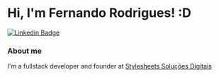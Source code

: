 # Hi, I'm Fernando Rodrigues! :D

[![Linkedin Badge](https://img.shields.io/badge/-LinkedIn-blue?style=flat-square&logo=Linkedin&logoColor=white&link=https://www.linkedin.com/in/fagnerpsantos/)](https://www.linkedin.com/in/fernando-rodrigues-792b5168/)

### About me
I'm a fullstack developer and founder at [Stylesheets Soluções Digitais](https://stylesheets.com.br/)